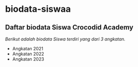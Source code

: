 # biodata-siswaa

Daftar biodata Siswa Crocodid Academy
---
*Berikut adalah biodata Siswa terdiri yang dari 3 angkatan.*
- Angkatan 2021
- Angkatan 2022
- Angkatan 2023

